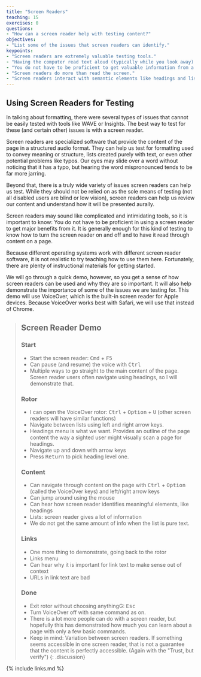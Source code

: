 ```yaml
---
title: "Screen Readers"
teaching: 15
exercises: 0
questions:
- "How can a screen reader help with testing content?"
objectives:
- "List some of the issues that screen readers can identify."
keypoints:
- "Screen readers are extremely valuable testing tools."
- "Having the computer read text aloud (typically while you look away) can help with testing for content or structure that relies on formatting."
- "You do not have to be proficient to get valuable information from a screen reader."
- "Screen readers do more than read the screen."
- "Screen readers interact with semantic elements like headings and lists in important ways."
---
```


## Using Screen Readers for Testing

In talking about formatting, there were several types of issues that cannot be easily tested with tools like WAVE or Insights. The best way to test for these (and certain other) issues is with a screen reader.

Screen readers are specialized software that provide the content of the page in a structured audio format. They can help us test for formatting used to convey meaning or structure, lists created purely with text, or even other potential problems like typos. Our eyes may slide over a word without noticing that it has a typo, but hearing the word mispronounced tends to be far more jarring.

Beyond that, there is a truly wide variety of issues screen readers can help us test. While they should not be relied on as the sole means of testing (not all disabled users are blind or low vision), screen readers can help us review our content and understand how it will be presented aurally.

Screen readers may sound like complicated and intimidating tools, so it is important to know: You do not have to be proficient in using a screen reader to get major benefits from it. It is generally enough for this kind of testing to know how to turn the screen reader on and off and to have it read through content on a page.

Because different operating systems work with different screen reader software, it is not realistic to try teaching how to use them here. Fortunately, there are plenty of instructional materials for getting started.

<!-- Link needs to be included here so that people can find what screen reader is built-in with their operating system and instructional materials for using it. -->

We will go through a quick demo, however, so you get a sense of how screen readers can be used and why they are so important. It will also help demonstrate the importance of some of the issues we are testing for. This demo will use VoiceOver, which is the built-in screen reader for Apple devices. Because VoiceOver works best with Safari, we will use that instead of Chrome.

<!--
Demo goes here: The only text that makes sense to provide with this is a transcript, I think.

Idea for reflection/discussion: After the demo, consider the following questions, then discuss your thoughts with a partner.
- Did the screen reader announce various parts of the page the way you would have expected? If not, what was different?
-->

> ## Screen Reader Demo
>
> ### Start
>
> - Start the screen reader: <kbd>Cmd</kbd> + <kbd>F5</kbd>
> - Can pause (and resume) the voice with <kbd>Ctrl</kbd>
> - Multiple ways to go straight to the main content of the page. Screen reader users often navigate using headings, so I will demonstrate that.
>
> ### Rotor
>
> - I can open the VoiceOver rotor: <kbd>Ctrl</kbd> + <kbd>Option</kbd> + <kbd>U</kbd> (other screen readers will have similar functions)
> - Navigate between lists using left and right arrow keys.
> - Headings menu is what we want. Provides an outline of the page content the way a sighted user might visually scan a page for headings.
> - Navigate up and down with arrow keys
> - Press <kbd>Return</kbd> to pick heading level one.
>
> ### Content
>
> - Can navigate through content on the page with <kbd>Ctrl</kbd> + <kbd>Option</kbd> (called the VoiceOver keys) and left/right arrow keys
> - Can jump around using the mouse
> - Can hear how screen reader identifies meaningful elements, like headings
> - Lists: screen reader gives a lot of information
> - We do not get the same amount of info when the list is pure text.
>
> ### Links
>
> - One more thing to demonstrate, going back to the rotor
> - Links menu
> - Can hear why it is important for link text to make sense out of context
> - URLs in link text are bad
>
> ### Done
>
> - Exit rotor without choosing anythingG: <kbd>Esc</kbd>
> - Turn VoiceOver off with same command as on.
> - There is a lot more people can do with a screen reader, but hopefully this has demonstrated how much you can learn about a page with only a few basic commands.
> - Keep in mind: Variation between screen readers. If something seems accessible in one screen reader, that is not a guarantee that the content is perfectly accessible. (Again with the "Trust, but verify")
{: .discussion}

{% include links.md %}

